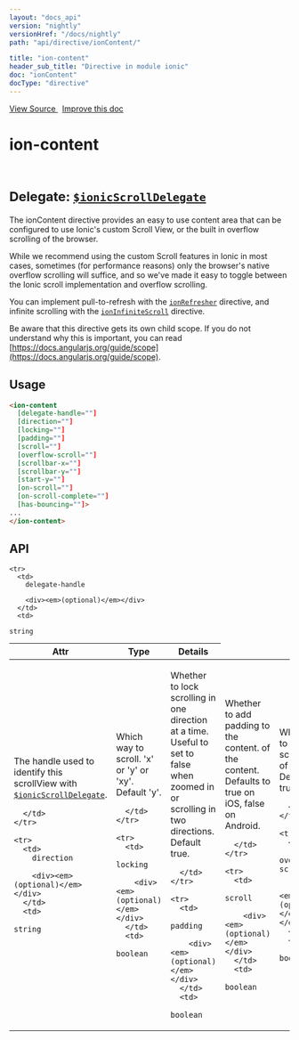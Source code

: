```yaml
---
layout: "docs_api"
version: "nightly"
versionHref: "/docs/nightly"
path: "api/directive/ionContent/"

title: "ion-content"
header_sub_title: "Directive in module ionic"
doc: "ionContent"
docType: "directive"
---
```


<div class="improve-docs">
  <a href='http://github.com/driftyco/ionic/tree/master/js/angular/directive/content.js#L1'>
    View Source
  </a>
  &nbsp;
  <a href='http://github.com/driftyco/ionic/edit/master/js/angular/directive/content.js#L1'>
    Improve this doc
  </a>
</div>




<h1 class="api-title">

  ion-content



<br/>
<small>
  Delegate: <a href="/docs/nightly/api/service/$ionicScrollDelegate/"><code>$ionicScrollDelegate</code></a>
</small>

</h1>





The ionContent directive provides an easy to use content area that can be configured
to use Ionic's custom Scroll View, or the built in overflow scrolling of the browser.

While we recommend using the custom Scroll features in Ionic in most cases, sometimes
(for performance reasons) only the browser's native overflow scrolling will suffice,
and so we've made it easy to toggle between the Ionic scroll implementation and
overflow scrolling.

You can implement pull-to-refresh with the <a href="/docs/nightly/api/directive/ionRefresher/"><code>ionRefresher</code></a>
directive, and infinite scrolling with the <a href="/docs/nightly/api/directive/ionInfiniteScroll/"><code>ionInfiniteScroll</code></a>
directive.

Be aware that this directive gets its own child scope. If you do not understand why this
is important, you can read [https://docs.angularjs.org/guide/scope](https://docs.angularjs.org/guide/scope).








  
<h2 id="usage">Usage</h2>
  
    

  ```html
  <ion-content
    [delegate-handle=""]
    [direction=""]
    [locking=""]
    [padding=""]
    [scroll=""]
    [overflow-scroll=""]
    [scrollbar-x=""]
    [scrollbar-y=""]
    [start-y=""]
    [on-scroll=""]
    [on-scroll-complete=""]
    [has-bouncing=""]>
  ...
  </ion-content>
  ```
    
  
<h2 id="api" style="clear:both;">API</h2>

<table class="table" style="margin:0;">
  <thead>
    <tr>
      <th>Attr</th>
      <th>Type</th>
      <th>Details</th>
    </tr>
  </thead>
  <tbody>
    
    <tr>
      <td>
        delegate-handle
        
        <div><em>(optional)</em></div>
      </td>
      <td>
        
  <code>string</code>
      </td>
      <td>
        <p>The handle used to identify this scrollView
with <a href="/docs/nightly/api/service/$ionicScrollDelegate/"><code>$ionicScrollDelegate</code></a>.</p>

        
      </td>
    </tr>
    
    <tr>
      <td>
        direction
        
        <div><em>(optional)</em></div>
      </td>
      <td>
        
  <code>string</code>
      </td>
      <td>
        <p>Which way to scroll. &#39;x&#39; or &#39;y&#39; or &#39;xy&#39;. Default &#39;y&#39;.</p>

        
      </td>
    </tr>
    
    <tr>
      <td>
        locking
        
        <div><em>(optional)</em></div>
      </td>
      <td>
        
  <code>boolean</code>
      </td>
      <td>
        <p>Whether to lock scrolling in one direction at a time. Useful to set to false when zoomed in or scrolling in two directions. Default true.</p>

        
      </td>
    </tr>
    
    <tr>
      <td>
        padding
        
        <div><em>(optional)</em></div>
      </td>
      <td>
        
  <code>boolean</code>
      </td>
      <td>
        <p>Whether to add padding to the content.
of the content.  Defaults to true on iOS, false on Android.</p>

        
      </td>
    </tr>
    
    <tr>
      <td>
        scroll
        
        <div><em>(optional)</em></div>
      </td>
      <td>
        
  <code>boolean</code>
      </td>
      <td>
        <p>Whether to allow scrolling of content.  Defaults to true.</p>

        
      </td>
    </tr>
    
    <tr>
      <td>
        overflow-scroll
        
        <div><em>(optional)</em></div>
      </td>
      <td>
        
  <code>boolean</code>
      </td>
      <td>
        <p>Whether to use overflow-scrolling instead of
Ionic scroll.</p>

        
      </td>
    </tr>
    
    <tr>
      <td>
        scrollbar-x
        
        <div><em>(optional)</em></div>
      </td>
      <td>
        
  <code>boolean</code>
      </td>
      <td>
        <p>Whether to show the horizontal scrollbar. Default true.</p>

        
      </td>
    </tr>
    
    <tr>
      <td>
        scrollbar-y
        
        <div><em>(optional)</em></div>
      </td>
      <td>
        
  <code>boolean</code>
      </td>
      <td>
        <p>Whether to show the vertical scrollbar. Default true.</p>

        
      </td>
    </tr>
    
    <tr>
      <td>
        start-y
        
        <div><em>(optional)</em></div>
      </td>
      <td>
        
  <code>string</code>
      </td>
      <td>
        <p>Initial vertical scroll position. Default 0.
of the content.  Defaults to true on iOS, false on Android.</p>

        
      </td>
    </tr>
    
    <tr>
      <td>
        on-scroll
        
        <div><em>(optional)</em></div>
      </td>
      <td>
        
  <code>expression</code>
      </td>
      <td>
        <p>Expression to evaluate when the content is scrolled.</p>

        
      </td>
    </tr>
    
    <tr>
      <td>
        on-scroll-complete
        
        <div><em>(optional)</em></div>
      </td>
      <td>
        
  <code>expression</code>
      </td>
      <td>
        <p>Expression to evaluate when a scroll action completes.</p>

        
      </td>
    </tr>
    
    <tr>
      <td>
        has-bouncing
        
        <div><em>(optional)</em></div>
      </td>
      <td>
        
  <code>boolean</code>
      </td>
      <td>
        <p>Whether to allow scrolling to bounce past the edges
of the content.  Defaults to true on iOS, false on Android.</p>

        
      </td>
    </tr>
    
  </tbody>
</table>

  

  






